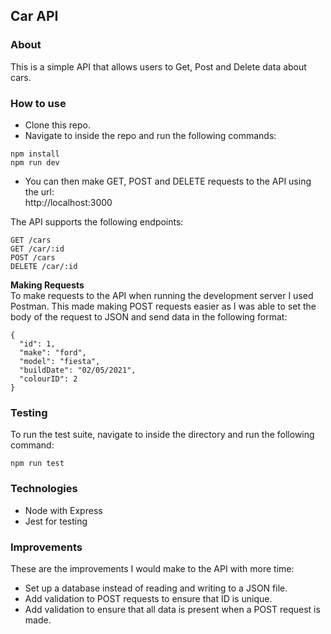 ## Car API ##

### About ### 
This is a simple API that allows users to Get, Post and Delete data about cars. 

### How to use ###
 - Clone this repo.  
 - Navigate to inside the repo and run the following commands:
 ```
 npm install  
 npm run dev  
 ```
  - You can then make GET, POST and DELETE requests to the API using the url:  
  http://localhost:3000

  The API supports the following endpoints: 
  ```
  GET /cars
  GET /car/:id
  POST /cars
  DELETE /car/:id
  ```

**Making Requests**  
To make requests to the API when running the development server I used Postman. This made making POST requests easier as I was able to set the body of the request to JSON and send data in the following format: 
```
{
  "id": 1,
  "make": "ford",
  "model": "fiesta",
  "buildDate": "02/05/2021",
  "colourID": 2
}
```

### Testing ###
To run the test suite, navigate to inside the directory and run the following command:   
``` 
npm run test 
```

### Technologies ###
 - Node with Express 
 - Jest for testing 

### Improvements ###
These are the improvements I would make to the API with more time:
  - Set up a database instead of reading and writing to a JSON file.
  - Add validation to POST requests to ensure that ID is unique.
  - Add validation to ensure that all data is present when a POST request is made.
